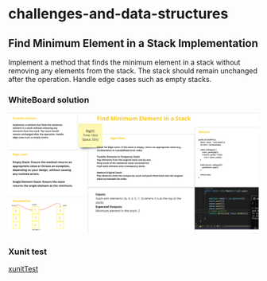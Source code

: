 # challenges-and-data-structures

## Find Minimum Element in a Stack Implementation

Implement a method that finds the minimum element in a stack without removing any elements from the stack. The stack should remain unchanged after the operation. Handle edge cases such as empty stacks.
### WhiteBoard solution


![whiteBoard](https://github.com/Nory9/challenges-and-data-structures/blob/Min-Stack/challenges-and-data-structures/DataStructures/Stack&Queue/Min-Stack/Screenshot%20(116).png?raw=true)

### Xunit test

[xunitTest](https://github.com/Nory9/challenges-and-data-structures/blob/Min-Stack/CommonElements.Tests/MinStack.cs)